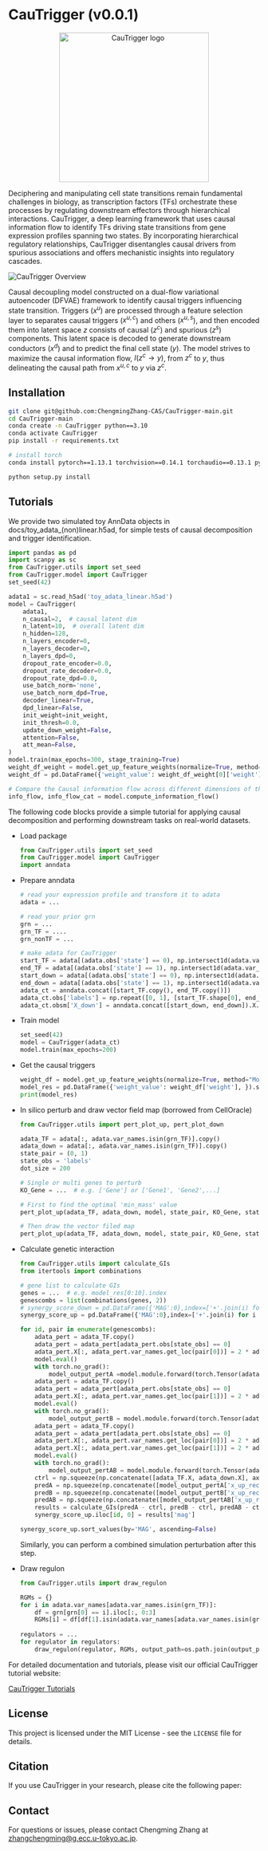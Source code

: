 # CauTrigger (v0.0.1)

<div align="center">
  <img src="docs/logo.png" alt="CauTrigger logo" width="300" />
</div>

Deciphering and manipulating cell state transitions remain fundamental challenges in biology, as transcription factors (TFs) orchestrate these processes by regulating downstream effectors through hierarchical interactions. CauTrigger, a deep learning framework that uses causal information flow to identify TFs driving state transitions from gene expression profiles spanning two states. By incorporating hierarchical regulatory relationships, CauTrigger disentangles causal drivers from spurious associations and offers mechanistic insights into regulatory cascades. 

![CauTrigger Overview](docs/CauTrigger_overview.png)

Causal decoupling model constructed on a dual-flow variational autoencoder (DFVAE) framework to identify causal triggers influencing state transition. Triggers ($x^u$) are processed through a feature selection layer to separates causal triggers ($x^{u,c}$) and others ($x^{u,s}$), and then encoded them into latent space $z$ consists of causal ($z^c$) and spurious ($z^s$) components. This latent space is decoded to generate downstream conductors ($x^d$) and to predict the final cell state ($y$). The model strives to maximize the causal information flow, $I(z^c→y)$, from $z^c$ to $y$, thus delineating the causal path from $x^{u,c}$ to $y$ via $z^c$.


## Installation

```bash
git clone git@github.com:ChengmingZhang-CAS/CauTrigger-main.git
cd CauTrigger-main
conda create -n CauTrigger python==3.10
conda activate CauTrigger
pip install -r requirements.txt

# install torch
conda install pytorch==1.13.1 torchvision==0.14.1 torchaudio==0.13.1 pytorch-cuda=11.7 -c pytorch -c nvidia

python setup.py install
```


## Tutorials
We provide two simulated toy AnnData objects in docs/toy_adata_(non)linear.h5ad, for simple tests of causal decomposition and trigger identification.
```python
import pandas as pd
import scanpy as sc
from CauTrigger.utils import set_seed
from CauTrigger.model import CauTrigger
set_seed(42)

adata1 = sc.read_h5ad('toy_adata_linear.h5ad')
model = CauTrigger(
    adata1,
    n_causal=2,  # causal latent dim
    n_latent=10,  # overall latent dim
    n_hidden=128,
    n_layers_encoder=0,
    n_layers_decoder=0,
    n_layers_dpd=0,
    dropout_rate_encoder=0.0,
    dropout_rate_decoder=0.0,
    dropout_rate_dpd=0.0,
    use_batch_norm='none',
    use_batch_norm_dpd=True,
    decoder_linear=True,
    dpd_linear=False,
    init_weight=init_weight,
    init_thresh=0.0,
    update_down_weight=False,
    attention=False,
    att_mean=False,
)
model.train(max_epochs=300, stage_training=True)
weight_df_weight = model.get_up_feature_weights(normalize=True, method="Model", sort_by_weight=False)
weight_df = pd.DataFrame({'weight_value': weight_df_weight[0]['weight'],})

# Compare the Causal information flow across different dimensions of the latent space
info_flow, info_flow_cat = model.compute_information_flow()
```

The following code blocks provide a simple tutorial for applying causal decomposition and performing downstream tasks on real-world datasets.
- Load package

  ```python
  from CauTrigger.utils import set_seed
  from CauTrigger.model import CauTrigger
  import anndata
  ```

- Prepare anndata

  ```python
  # read your expression profile and transform it to adata
  adata = ...
  
  # read your prior grn
  grn = ...
  grn_TF = ....
  grn_nonTF = ...
  
  # make adata for CauTrigger
  start_TF = adata[(adata.obs['state'] == 0), np.intersect1d(adata.var_names, grn_TF)]
  end_TF = adata[(adata.obs['state'] == 1), np.intersect1d(adata.var_names, grn_TF)]
  start_down = adata[(adata.obs['state'] == 0), np.intersect1d(adata.var_names, grn_nonTF)]
  end_down = adata[(adata.obs['state'] == 1), np.intersect1d(adata.var_names, grn_nonTF)]
  adata_ct = anndata.concat([start_TF.copy(), end_TF.copy()])
  adata_ct.obs['labels'] = np.repeat([0, 1], [start_TF.shape[0], end_TF.shape[0]])
  adata_ct.obsm['X_down'] = anndata.concat([start_down, end_down]).X.copy()
  ```

- Train model

  ```python
  set_seed(42)
  model = CauTrigger(adata_ct)
  model.train(max_epochs=200)
  ```

- Get the causal triggers

  ```python
  weight_df = model.get_up_feature_weights(normalize=True, method="Model", sort_by_weight=False)[0]
  model_res = pd.DataFrame({'weight_value': weight_df['weight'], }).sort_values('weight_value', ascending=False)
  print(model_res)
  ```
- In silico perturb and draw vector field map (borrowed from CellOracle)

  ```Python
  from CauTrigger.utils import pert_plot_up, pert_plot_down
  
  adata_TF = adata[:, adata.var_names.isin(grn_TF)].copy()
  adata_down = adata[:, adata.var_names.isin(grn_TF)].copy()
  state_pair = (0, 1)
  state_obs = 'labels'
  dot_size = 200
  
  # Single or multi genes to perturb 
  KO_Gene = ...  # e.g. ['Gene'] or ['Gene1', 'Gene2',...]
  
  # First to find the optimal 'min_mass' value
  pert_plot_up(adata_TF, adata_down, model, state_pair, KO_Gene, state_obs,run_suggest_mass_thresholds=True,dot_size=dot_size, scale=0.1, min_mass=0.008,embedding_name='X_umap')
  
  # Then draw the vector filed map
  pert_plot_up(adata_TF, adata_down, model, state_pair, KO_Gene, state_obs,run_suggest_mass_thresholds=False,fold=[40,50],dot_size=dot_size, , scale=8, min_mass=2,save_dir=output_path,embedding_name='X_umap')
  ```

- Calculate genetic interaction

  ```python
  from CauTrigger.utils import calculate_GIs
  from itertools import combinations
  
  # gene list to calculate GIs
  genes = ...  # e.g. model_res[0:10].index
  genescombs = list(combinations(genes, 2))
  # synergy_score_down = pd.DataFrame({'MAG':0},index=['+'.join(i) for i in genescombs])
  synergy_score_up = pd.DataFrame({'MAG':0},index=['+'.join(i) for i in genescombs])
  
  for id, pair in enumerate(genescombs):
      adata_pert = adata_TF.copy()
      adata_pert = adata_pert[adata_pert.obs[state_obs] == 0]
      adata_pert.X[:, adata_pert.var_names.get_loc(pair[0])] = 2 * adata_TF.X.max()
      model.eval()
      with torch.no_grad():
          model_output_pertA =model.module.forward(torch.Tensor(adata_pert.X).to('cuda:0'))
      adata_pert = adata_TF.copy()
      adata_pert = adata_pert[adata_pert.obs[state_obs] == 0]
      adata_pert.X[:, adata_pert.var_names.get_loc(pair[1])] = 2 * adata_TF.X.max()
      model.eval()
      with torch.no_grad():
          model_output_pertB = model.module.forward(torch.Tensor(adata_pert.X).to('cuda:0'))
      adata_pert = adata_TF.copy()
      adata_pert = adata_pert[adata_pert.obs[state_obs] == 0]
      adata_pert.X[:, adata_pert.var_names.get_loc(pair[0])] = 2 * adata_TF.X.max()
      adata_pert.X[:, adata_pert.var_names.get_loc(pair[1])] = 2 * adata_TF.X.max()
      model.eval()
      with torch.no_grad():
          model_output_pertAB = model.module.forward(torch.Tensor(adata_pert.X).to('cuda:0'))
      ctrl = np.squeeze(np.concatenate([adata_TF.X, adata_down.X], axis=1).mean(0))
      predA = np.squeeze(np.concatenate([model_output_pertA['x_up_rec1'].cpu().numpy(), model_output_pertA['x_down_rec_alpha'].cpu().numpy()], axis=1).mean(0))
      predB = np.squeeze(np.concatenate([model_output_pertB['x_up_rec1'].cpu().numpy(), model_output_pertB['x_down_rec_alpha'].cpu().numpy()], axis=1).mean(0))
      predAB = np.squeeze(np.concatenate([model_output_pertAB['x_up_rec1'].cpu().numpy(), model_output_pertAB['x_down_rec_alpha'].cpu().numpy()], axis=1).mean(0))
      results = calculate_GIs(predA - ctrl, predB - ctrl, predAB - ctrl)
      synergy_score_up.iloc[id, 0] = results['mag']
  
  synergy_score_up.sort_values(by='MAG', ascending=False)
  ```

  Similarly, you can perform a combined simulation perturbation after this step.

- Draw regulon

  ```python
  from CauTrigger.utils import draw_regulon
  
  RGMs = {}
  for i in adata.var_names[adata.var_names.isin(grn_TF)]:
      df = grn[grn[0] == i].iloc[:, 0:3]
      RGMs[i] = df[df[1].isin(adata.var_names[adata.var_names.isin(grn_nonTF)])]
      
  regulators = ...
  for regulator in regulators:
      draw_regulon(regulator, RGMs, output_path=os.path.join(output_path, f'regulons'))
  ```

  
For detailed documentation and tutorials, please visit our official CauTrigger tutorial website:

[CauTrigger Tutorials](https://cautrigger-tutorials.readthedocs.io/en/latest/)

## License

This project is licensed under the MIT License - see the `LICENSE` file for details.

## Citation

If you use CauTrigger in your research, please cite the following paper:



## Contact

For questions or issues, please contact Chengming Zhang at zhangchengming@g.ecc.u-tokyo.ac.jp.
